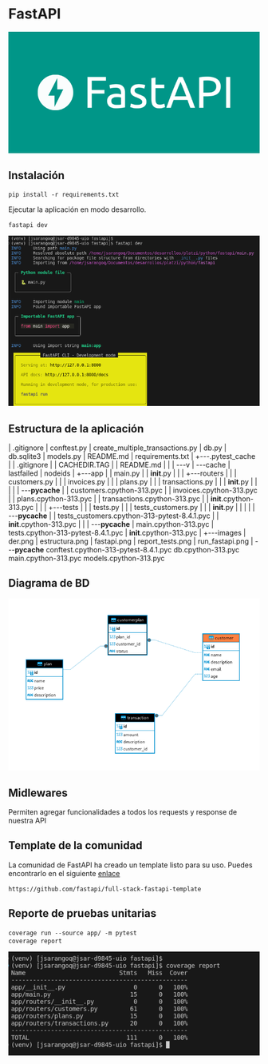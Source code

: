# FastAPI
![FastAPI](images/fastapi.png)

## Instalación  
```
pip install -r requirements.txt
```
Ejecutar la aplicación en modo desarrollo.
```
fastapi dev
```
![Run FastAPI](images/run_fastapi.png)

## Estructura de la aplicación
|   .gitignore
|   conftest.py
|   create_multiple_transactions.py
|   db.py
|   db.sqlite3
|   models.py
|   README.md
|   requirements.txt
|
+---.pytest_cache
|   |   .gitignore
|   |   CACHEDIR.TAG
|   |   README.md
|   |
|   \---v
|       \---cache
|               lastfailed
|               nodeids
|
+---app
|   |   main.py
|   |   __init__.py
|   |
|   +---routers
|   |   |   customers.py
|   |   |   invoices.py
|   |   |   plans.py
|   |   |   transactions.py
|   |   |   __init__.py
|   |   |
|   |   \---__pycache__
|   |           customers.cpython-313.pyc
|   |           invoices.cpython-313.pyc
|   |           plans.cpython-313.pyc
|   |           transactions.cpython-313.pyc
|   |           __init__.cpython-313.pyc
|   |
|   +---tests
|   |   |   tests.py
|   |   |   tests_customers.py
|   |   |   __init__.py
|   |   |
|   |   \---__pycache__
|   |           tests_customers.cpython-313-pytest-8.4.1.pyc
|   |           __init__.cpython-313.pyc
|   |
|   \---__pycache__
|           main.cpython-313.pyc
|           tests.cpython-313-pytest-8.4.1.pyc
|           __init__.cpython-313.pyc
|
+---images
|       der.png
|       estructura.png
|       fastapi.png
|       report_tests.png
|       run_fastapi.png
|
\---__pycache__
        conftest.cpython-313-pytest-8.4.1.pyc
        db.cpython-313.pyc
        main.cpython-313.pyc
        models.cpython-313.pyc

## Diagrama de BD
![Diagrama DB](images/der.png)

## Midlewares
Permiten agregar funcionalidades a todos los requests y response de nuestra API


## Template de la comunidad 

La comunidad de FastAPI ha creado un template listo para su uso. Puedes encontrarlo en el siguiente [enlace](https://github.com/fastapi/full-stack-fastapi-template)
```
https://github.com/fastapi/full-stack-fastapi-template
```

## Reporte de pruebas unitarias
```
coverage run --source app/ -m pytest
coverage report
```
![Reporte pruebas unitarias](images/report_tests.png)
